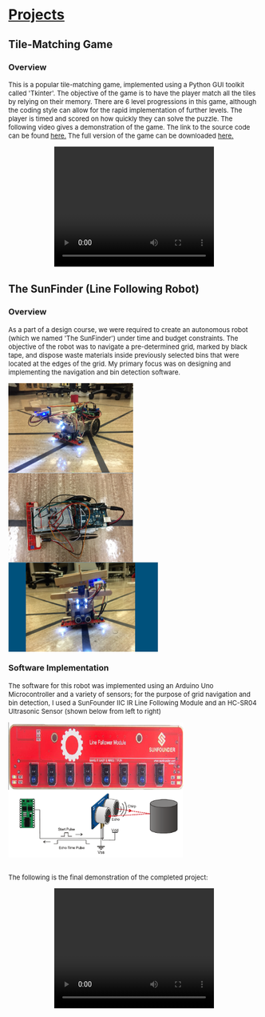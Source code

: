 
<html>
<picture>
  <source media="(prefers-color-scheme: dark)" srcset="https://user-images.githubusercontent.com/25423296/163456776-7f95b81a-f1ed-45f7-b7ab-8fa810d529fa.png">
</picture>

<head>
  <title>Dhruval Shah, BASc EIT</title>
</head>

<body>
  <h1><u>Projects</u></h1>
  <h2>Tile-Matching Game</h2>
  <h3>Overview</h3> 
<p><font size = "2">This is a popular tile-matching game, implemented using a Python GUI toolkit called 'Tkinter'. The objective of the game is to have the player match all the tiles by relying on their memory. There are 6 level progressions in this game, although the coding style can allow for the rapid implementation of further levels. The player is timed and scored on how quickly they can solve the puzzle. The following video gives a demonstration of the game. The link to the source code can be found <a href = "https://github.com/dhruval-shah/Tile-Matching-Game/blob/master/Memory_Game_Extended.py">here.</a> The full version of the game can be downloaded <a href = "https://github.com/dhruval-shah/dhruval-shah.github.io/blob/main/Memory_Game_Extended.zip">here.</a></font></p>
  
<center><video width = "320" height = "240" controls>
<source src = "Memory Game Recording.mp4" type = "video/mp4">
</video></center>

  
  <h2>The SunFinder (Line Following Robot)</h2>
  <h3>Overview</h3>

 <p>
  <font size = "2">
As a part of a design course, we were required to create an autonomous robot (which we named 'The SunFinder') under time and budget constraints. The objective of the robot was to navigate a pre-determined grid, marked by black tape, and dispose waste materials inside previously selected bins that were located at the edges of the grid. My primary focus was on designing and implementing the navigation and bin detection software.
  </font>
</p>

  <div class = "row">
     <div class = "column">
      <img src = "Final Robot.png" width = 250 height = 179 style="float:left; width=25%; padding = 10x;">
     </div>
    <div class = "column">
      <img src = "Final Robot Top View.png" width = 250 height = 179 style="float:left; width=25%; padding = 10x;">
    </div>
    <div class = "column">
      <img src = "SunFinder_Robot.PNG" width = 300 height = 179 style="float:left; width=25%; padding = 10x;">
      <p style = "clear:both;"></p>
    </div>
  </div>
  
  <h3>Software Implementation</h3>
 
  <p>
  <font size = "2">
  The software for this robot was implemented using an Arduino Uno Microcontroller and a variety of sensors; for the purpose of grid navigation and bin detection, I used a SunFounder IIC IR Line Following Module and an HC-SR04 Ultrasonic Sensor (shown below from left to right)
   </font>
  </p>
  

  <div class = "row">
     <div class = "column">
      <img src = "Line Following Module.png" width = 350 height = 135 style="float:left; width=25%; padding = 10x;">
     </div>
    <div class = "column">
      <img src = "Ultrasonic_4.png" width = 350 height = 135 style="float:left; width=25%; padding = 10x;">
    </div>
  </div>  
 
<p style = "clear:both;"></p>
 
  <p><font size = "2"><br>The following is the final demonstration of the completed project:</font></p>
  <center><video width = "320" height = "240" controls>
    <source src = "291 Final Demo.mp4" type = "video/mp4">
    </video></center>
  
  </body>
</html>


